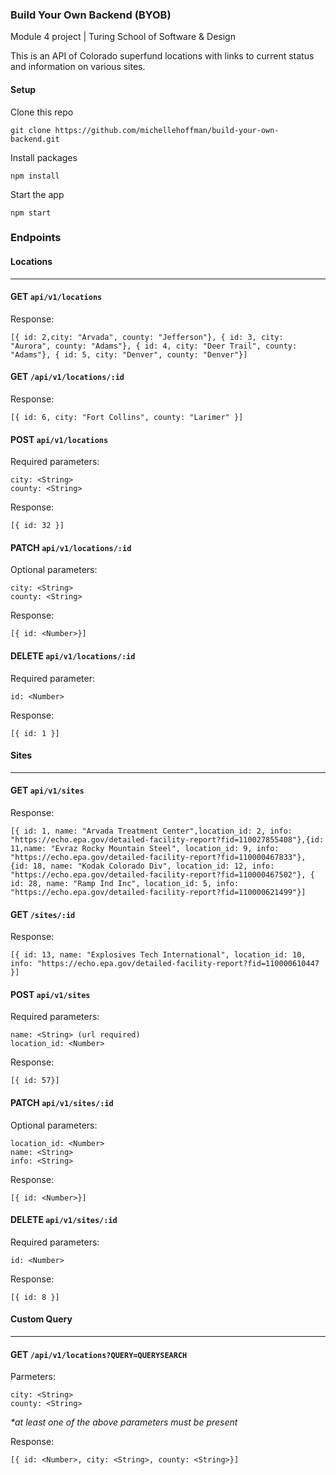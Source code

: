 ### Build Your Own Backend (BYOB)
Module 4 project | Turing School of Software & Design

This is an API of Colorado superfund locations with links to current status and information on various sites.

#### Setup
Clone this repo
```
git clone https://github.com/michellehoffman/build-your-own-backend.git
```

Install packages
```
npm install
```

Start the app
```
npm start
```

### Endpoints
#### Locations

---

#### GET  `api/v1/locations`

Response: 
```
[{ id: 2,city: "Arvada", county: "Jefferson"}, { id: 3, city: "Aurora", county: "Adams"}, { id: 4, city: "Deer Trail", county: "Adams"}, { id: 5, city: "Denver", county: "Denver"}]
```

#### GET  `/api/v1/locations/:id`

Response: 
```
[{ id: 6, city: "Fort Collins", county: "Larimer" }]
```

#### POST  `api/v1/locations`

Required parameters:
```
city: <String>
county: <String>
```

Response: 
```
[{ id: 32 }]
```

#### PATCH  `api/v1/locations/:id`

Optional parameters:
```
city: <String>
county: <String>
```

Response:
```
[{ id: <Number>}]
```


#### DELETE  `api/v1/locations/:id`

Required parameter:
```
id: <Number>
```

Response: 
```
[{ id: 1 }]
```

#### Sites

---

#### GET  `api/v1/sites`

Response: 
```
[{ id: 1, name: "Arvada Treatment Center",location_id: 2, info: "https://echo.epa.gov/detailed-facility-report?fid=110027855408"},{id: 11,name: "Evraz Rocky Mountain Steel", location_id: 9, info: "https://echo.epa.gov/detailed-facility-report?fid=110000467833"}, {id: 18, name: "Kodak Colorado Div", location_id: 12, info: "https://echo.epa.gov/detailed-facility-report?fid=110000467502"}, { id: 28, name: "Ramp Ind Inc", location_id: 5, info: "https://echo.epa.gov/detailed-facility-report?fid=110000621499"}]
```

#### GET  `/sites/:id`

Response:
```
[{ id: 13, name: "Explosives Tech International", location_id: 10, info: "https://echo.epa.gov/detailed-facility-report?fid=110000610447 }]
```

#### POST  `api/v1/sites`

Required parameters:
```
name: <String> (url required)
location_id: <Number>
```

Response: 
```
[{ id: 57}]
```

#### PATCH  `api/v1/sites/:id`

Optional parameters:
```
location_id: <Number>
name: <String>
info: <String>
```

Response:
```
[{ id: <Number>}]
```


#### DELETE  `api/v1/sites/:id`

Required parameters:
```
id: <Number>
```

Response:
```
[{ id: 8 }]
```

#### Custom Query

---

#### GET  `/api/v1/locations?QUERY=QUERYSEARCH`

Parmeters:
```
city: <String>
county: <String>
```
_*at least one of the above parameters must be present_

Response:
```
[{ id: <Number>, city: <String>, county: <String>}]
```
